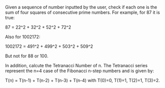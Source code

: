 Given a sequence of number inputted by the user, check if each one is the sum of four squares of consecutive prime numbers. For example, for 87 it is true:

87 = 22^2 + 32^2 + 52^2 + 72^2

Also for 1002172:

1002172 = 491^2 + 499^2 + 503^2 + 509^2

But not for 88 or 100.

In addition, calcute the Tetranacci Number of n. The Tetranacci series represent the n=4 case of the Fibonacci n-step numbers and is given by:

T(n) = T(n-1) + T(n-2) + T(n-3) + T(n-4) with T(0)=0, T(1)=1, T(2)=1, T(3)=2.
